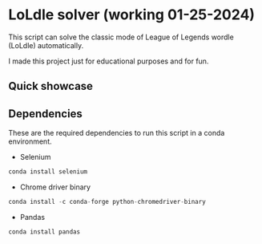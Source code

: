 # LoLdle solver (working 01-25-2024)

This script can solve the classic mode of League of Legends wordle (LoLdle) automatically.

I made this project just for educational purposes and for fun.

## Quick showcase



## Dependencies
These are the required dependencies to run this script in a conda environment.

- Selenium
```python
conda install selenium
```

- Chrome driver binary
```python
conda install -c conda-forge python-chromedriver-binary
```

- Pandas
```python
conda install pandas

  

